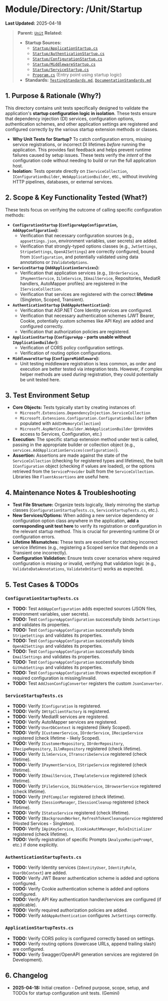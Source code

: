 # Module/Directory: /Unit/Startup

**Last Updated:** 2025-04-18

> **Parent:** [`Unit`](../README.md)
> **Related:**
> * **Startup Sources:**
>   * [`Startup/ApplicationStartup.cs`](../../../api-server/Startup/ApplicationStartup.cs)
>   * [`Startup/AuthenticationStartup.cs`](../../../api-server/Startup/AuthenticationStartup.cs)
>   * [`Startup/ConfigurationStartup.cs`](../../../api-server/Startup/ConfigurationStartup.cs)
>   * [`Startup/MiddlewareStartup.cs`](../../../api-server/Startup/MiddlewareStartup.cs)
>   * [`Startup/ServiceStartup.cs`](../../../api-server/Startup/ServiceStartup.cs)
>   * [`Program.cs`](../../../api-server/Program.cs) (Entry point using startup logic)
> * **Standards:** [`TestingStandards.md`](../../../Zarichney.Standards/Standards/TestingStandards.md), [`DocumentationStandards.md`](../../../Zarichney.Standards/Development/DocumentationStandards.md)

## 1. Purpose & Rationale (Why?)

This directory contains unit tests specifically designed to validate the application's **startup configuration logic in isolation**. These tests ensure that dependency injection (DI) services, configuration options, authentication schemes, and other application settings are registered and configured correctly by the various startup extension methods or classes.

* **Why Unit Tests for Startup?** To catch configuration errors, missing service registrations, or incorrect DI lifetimes *before* running the application. This provides fast feedback and helps prevent runtime failures caused by setup issues. These tests verify the *intent* of the configuration code without needing to build or run the full application host.
* **Isolation:** Tests operate directly on `IServiceCollection`, `IConfigurationBuilder`, `WebApplicationBuilder`, etc., without involving HTTP pipelines, databases, or external services.

## 2. Scope & Key Functionality Tested (What?)

These tests focus on verifying the outcome of calling specific configuration methods:

* **`ConfigurationStartup` (`ConfigureAppConfiguration`, `AddAppConfiguration`):**
    * Verification that necessary configuration sources (e.g., `appsettings.json`, environment variables, user secrets) are added.
    * Verification that strongly-typed options classes (e.g., `JwtSettings`, `StripeSettings`, `OpenAISettings`) are correctly configured, bound from `IConfiguration`, and potentially validated using data annotations or `IValidateOptions`.
* **`ServiceStartup` (`AddApplicationServices`):**
    * Verification that application services (e.g., `IOrderService`, `IPaymentService`, `ILlmService`, `IEmailService`, Repositories, MediatR handlers, AutoMapper profiles) are registered in the `IServiceCollection`.
    * Verification that services are registered with the correct **lifetime** (Singleton, Scoped, Transient).
* **`AuthenticationStartup` (`AddAppAuthentication`):**
    * Verification that ASP.NET Core Identity services are configured.
    * Verification that necessary authentication schemes (JWT Bearer, Cookie, potentially custom schemes like API Key) are added and configured correctly.
    * Verification that authorization policies are registered.
* **`ApplicationStartup` (`ConfigureApp` - parts usable without `IApplicationBuilder`):**
    * Verification of CORS policy configuration settings.
    * Verification of routing option configurations.
* **`MiddlewareStartup` (`ConfigureMiddleware`):**
    * Unit testing middleware registration is less common, as order and execution are better tested via integration tests. However, if complex helper methods are used *during* registration, they could potentially be unit tested here.

## 3. Test Environment Setup

* **Core Objects:** Tests typically start by creating instances of:
    * `Microsoft.Extensions.DependencyInjection.ServiceCollection`
    * `Microsoft.Extensions.Configuration.ConfigurationBuilder` (often populated with `AddInMemoryCollection`)
    * `Microsoft.AspNetCore.Builder.WebApplicationBuilder` (provides access to Services, Configuration, etc.)
* **Execution:** The specific startup extension method under test is called, passing in the appropriate builder or collection object (e.g., `services.AddApplicationServices(configuration)`).
* **Assertion:** Assertions are made against the state of the `ServiceCollection` (checking for registered types and lifetimes), the built `IConfiguration` object (checking if values are loaded), or the options retrieved from the `ServiceProvider` built from the `ServiceCollection`. Libraries like `FluentAssertions` are useful here.

## 4. Maintenance Notes & Troubleshooting

* **Test File Structure:** Organize tests logically, likely mirroring the startup classes (`ConfigurationStartupTests.cs`, `ServiceStartupTests.cs`, etc.).
* **New Services/Options:** When adding a new service dependency or configuration option class anywhere in the application, **add a corresponding unit test here** to verify its registration or configuration in the relevant startup method. This is crucial for preventing runtime DI or configuration errors.
* **Lifetime Mismatches:** These tests are excellent for catching incorrect service lifetimes (e.g., registering a Scoped service that depends on a Transient one incorrectly).
* **Configuration Validation:** Ensure tests cover scenarios where required configuration is missing or invalid, verifying that validation logic (e.g., `ValidateDataAnnotations`, `ValidateOnStart`) works as expected.

## 5. Test Cases & TODOs

### `ConfigurationStartupTests.cs`
* **TODO:** Test `AddAppConfiguration` adds expected sources (JSON files, environment variables, user secrets).
* **TODO:** Test `ConfigureAppConfiguration` successfully binds `JwtSettings` and validates its properties.
* **TODO:** Test `ConfigureAppConfiguration` successfully binds `StripeSettings` and validates its properties.
* **TODO:** Test `ConfigureAppConfiguration` successfully binds `OpenAISettings` and validates its properties.
* **TODO:** Test `ConfigureAppConfiguration` successfully binds `EmailSettings` and validates its properties.
* **TODO:** Test `ConfigureAppConfiguration` successfully binds `GitHubSettings` and validates its properties.
* **TODO:** Test `ConfigureAppConfiguration` throws expected exception if required configuration is missing/invalid.
* **TODO:** Test `AddJsonConfigConverter` registers the custom `JsonConverter`.

### `ServiceStartupTests.cs`
* **TODO:** Verify `IConfiguration` is registered.
* **TODO:** Verify `IHttpClientFactory` is registered.
* **TODO:** Verify MediatR services are registered.
* **TODO:** Verify AutoMapper services are registered.
* **TODO:** Verify `UserDbContext` is registered (likely Scoped).
* **TODO:** Verify `ICustomerService`, `IOrderService`, `IRecipeService` registered (check lifetime - likely Scoped).
* **TODO:** Verify `ICustomerRepository`, `IOrderRepository`, `IRecipeRepository`, `ILlmRepository` registered (check lifetime).
* **TODO:** Verify `ILlmService`, `ITranscribeService` registered (check lifetime).
* **TODO:** Verify `IPaymentService`, `IStripeService` registered (check lifetime).
* **TODO:** Verify `IEmailService`, `ITemplateService` registered (check lifetime).
* **TODO:** Verify `IFileService`, `IGitHubService`, `IBrowserService` registered (check lifetime).
* **TODO:** Verify `IPdfCompiler` registered (check lifetime).
* **TODO:** Verify `ISessionManager`, `ISessionCleanup` registered (check lifetime).
* **TODO:** Verify `IStatusService` registered (check lifetime).
* **TODO:** Verify `IBackgroundWorker`, `RefreshTokenCleanupService` registered (Hosted Services - Singleton).
* **TODO:** Verify `IApiKeyService`, `ICookieAuthManager`, `RoleInitializer` registered (check lifetime).
* **TODO:** Verify registration of specific Prompts (`AnalyzeRecipePrompt`, etc.) if done explicitly.

### `AuthenticationStartupTests.cs`
* **TODO:** Verify Identity services (`IdentityUser`, `IdentityRole`, `UserDbContext`) are added.
* **TODO:** Verify JWT Bearer authentication scheme is added and options configured.
* **TODO:** Verify Cookie authentication scheme is added and options configured.
* **TODO:** Verify API Key authentication handler/services are configured (if applicable).
* **TODO:** Verify required authorization policies are added.
* **TODO:** Verify `AddAppAuthentication` configures `JwtSettings` correctly.

### `ApplicationStartupTests.cs`
* **TODO:** Verify CORS policy is configured correctly based on settings.
* **TODO:** Verify routing options (lowercase URLs, append trailing slash) are configured.
* **TODO:** Verify Swagger/OpenAPI generation services are registered (in Development).

## 6. Changelog

* **2025-04-18:** Initial creation - Defined purpose, scope, setup, and TODOs for startup configuration unit tests. (Gemini)

